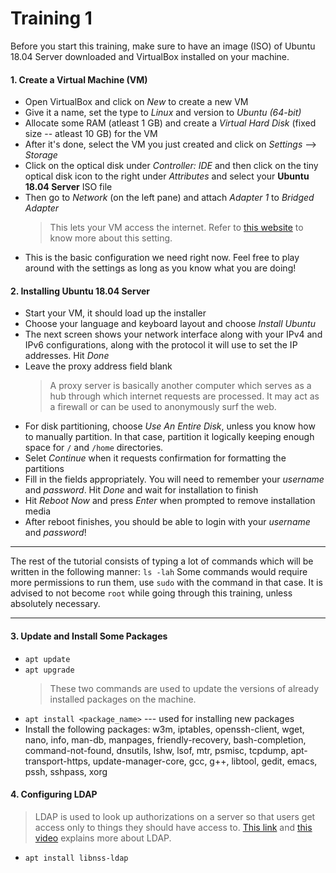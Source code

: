 # Training 1
Before you start this training, make sure to have an image (ISO) of Ubuntu 18.04 Server downloaded and VirtualBox installed on your machine.

#### 1. Create a Virtual Machine (VM)
* Open VirtualBox and click on *New* to create a new VM
* Give it a name, set the type to *Linux* and version to *Ubuntu (64-bit)*
* Allocate some RAM (atleast 1 GB) and create a *Virtual Hard Disk* (fixed size -- atleast 10 GB) for the VM
* After it's done, select the VM you just created and click on *Settings* --> *Storage*
* Click on the optical disk under *Controller: IDE* and then click on the tiny optical disk icon to the right under *Attributes* and select your **Ubuntu 18.04 Server** ISO file
* Then go to *Network* (on the left pane) and attach *Adapter 1* to *Bridged Adapter*
    >This lets your VM access the internet. Refer to [this website](https://www.virtualbox.org/manual/ch06.html) to know more about this setting.
* This is the basic configuration we need right now. Feel free to play around with the settings as long as you know what you are doing!

#### 2. Installing Ubuntu 18.04 Server
* Start your VM, it should load up the installer
* Choose your language and keyboard layout and choose *Install Ubuntu*
* The next screen shows your network interface along with your IPv4 and IPv6 configurations, along with the protocol it will use to set the IP addresses. Hit *Done*
* Leave the proxy address field blank
    > A proxy server is basically another computer which serves as a hub through which internet requests are processed. It may act as a firewall or can be used to anonymously surf the web.
* For disk partitioning, choose *Use An Entire Disk*, unless you know how to manually partition. In that case, partition it logically keeping enough space for `/` and `/home` directories.
* Selet *Continue* when it requests confirmation for formatting the partitions
* Fill in the fields appropriately. You will need to remember your *username* and *password*. Hit *Done* and wait for installation to finish
* Hit *Reboot Now* and press *Enter* when prompted to remove installation media
* After reboot finishes, you should be able to login with your *username* and *password*!
***
The rest of the tutorial consists of typing a lot of commands which will be written in the following manner: 
`ls -lah`
Some commands would require more permissions to run them, use `sudo` with the command in that case. It is advised to not become `root` while going through this training, unless absolutely necessary.
***

#### 3. Update and Install Some Packages
* `apt update`
* `apt upgrade`
    > These two commands are used to update the versions of already installed packages on the machine.
* `apt install <package_name>` --- used for installing new packages
* Install the following packages: w3m, iptables, openssh-client, wget, nano, info, man-db, manpages, friendly-recovery, bash-completion, command-not-found, dnsutils, lshw, lsof, mtr, psmisc, tcpdump, apt-transport-https, update-manager-core, gcc, g++, libtool, gedit, emacs, pssh, sshpass, xorg

#### 4. Configuring LDAP
> LDAP is used to look up authorizations on a server so that users get access only to things they should have access to. [This link](http://www.gracion.com/server/whatldap.html) and [this video](https://www.youtube.com/watch?v=F2nFtlS8uEo) explains more about LDAP.
* `apt install libnss-ldap`